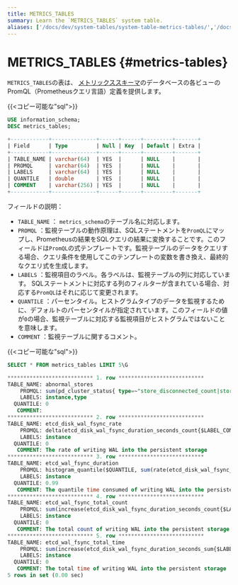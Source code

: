 ```yaml
---
title: METRICS_TABLES
summary: Learn the `METRICS_TABLES` system table.
aliases: ['/docs/dev/system-tables/system-table-metrics-tables/','/docs/dev/reference/system-databases/metrics-tables/','/tidb/dev/system-table-metrics-tables/']
---
```


# METRICS_TABLES {#metrics-tables}

`METRICS_TABLES`の表は、 [メトリックススキーマ](/metrics-schema.md)のデータベースの各ビューのPromQL（Prometheusクエリ言語）定義を提供します。

{{&lt;コピー可能な&quot;sql&quot;&gt;}}

```sql
USE information_schema;
DESC metrics_tables;
```

```sql
+------------+--------------+------+------+---------+-------+
| Field      | Type         | Null | Key  | Default | Extra |
+------------+--------------+------+------+---------+-------+
| TABLE_NAME | varchar(64)  | YES  |      | NULL    |       |
| PROMQL     | varchar(64)  | YES  |      | NULL    |       |
| LABELS     | varchar(64)  | YES  |      | NULL    |       |
| QUANTILE   | double       | YES  |      | NULL    |       |
| COMMENT    | varchar(256) | YES  |      | NULL    |       |
+------------+--------------+------+------+---------+-------+
```

フィールドの説明：

-   `TABLE_NAME` ： `metrics_schema`のテーブル名に対応します。
-   `PROMQL` ：監視テーブルの動作原理は、SQLステートメントを`PromQL`にマップし、Prometheusの結果をSQLクエリの結果に変換することです。このフィールドは`PromQL`の式テンプレートです。監視テーブルのデータをクエリする場合、クエリ条件を使用してこのテンプレートの変数を書き換え、最終的なクエリ式を生成します。
-   `LABELS` ：監視項目のラベル。各ラベルは、監視テーブルの列に対応しています。 SQLステートメントに対応する列のフィルターが含まれている場合、対応する`PromQL`はそれに応じて変更されます。
-   `QUANTILE` ：パーセンタイル。ヒストグラムタイプのデータを監視するために、デフォルトのパーセンタイルが指定されています。このフィールドの値が`0`の場合、監視テーブルに対応する監視項目がヒストグラムではないことを意味します。
-   `COMMENT` ：監視テーブルに関するコメント。

{{&lt;コピー可能な&quot;sql&quot;&gt;}}

```sql
SELECT * FROM metrics_tables LIMIT 5\G
```

```sql
*************************** 1. row ***************************
TABLE_NAME: abnormal_stores
    PROMQL: sum(pd_cluster_status{ type=~"store_disconnected_count|store_unhealth_count|store_low_space_count|store_down_count|store_offline_count|store_tombstone_count"})
    LABELS: instance,type
  QUANTILE: 0
   COMMENT: 
*************************** 2. row ***************************
TABLE_NAME: etcd_disk_wal_fsync_rate
    PROMQL: delta(etcd_disk_wal_fsync_duration_seconds_count{$LABEL_CONDITIONS}[$RANGE_DURATION])
    LABELS: instance
  QUANTILE: 0
   COMMENT: The rate of writing WAL into the persistent storage
*************************** 3. row ***************************
TABLE_NAME: etcd_wal_fsync_duration
    PROMQL: histogram_quantile($QUANTILE, sum(rate(etcd_disk_wal_fsync_duration_seconds_bucket{$LABEL_CONDITIONS}[$RANGE_DURATION])) by (le,instance))
    LABELS: instance
  QUANTILE: 0.99
   COMMENT: The quantile time consumed of writing WAL into the persistent storage
*************************** 4. row ***************************
TABLE_NAME: etcd_wal_fsync_total_count
    PROMQL: sum(increase(etcd_disk_wal_fsync_duration_seconds_count{$LABEL_CONDITIONS}[$RANGE_DURATION])) by (instance)
    LABELS: instance
  QUANTILE: 0
   COMMENT: The total count of writing WAL into the persistent storage
*************************** 5. row ***************************
TABLE_NAME: etcd_wal_fsync_total_time
    PROMQL: sum(increase(etcd_disk_wal_fsync_duration_seconds_sum{$LABEL_CONDITIONS}[$RANGE_DURATION])) by (instance)
    LABELS: instance
  QUANTILE: 0
   COMMENT: The total time of writing WAL into the persistent storage
5 rows in set (0.00 sec)
```

